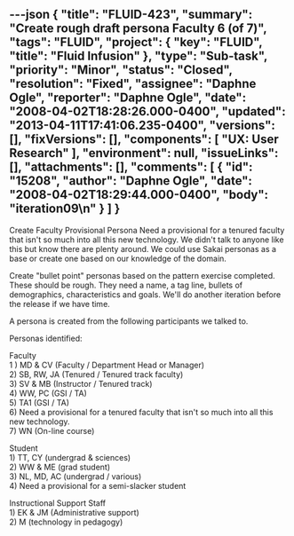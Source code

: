 ---json
{
  "title": "FLUID-423",
  "summary": "Create rough draft persona Faculty 6 (of 7)",
  "tags": "FLUID",
  "project": {
    "key": "FLUID",
    "title": "Fluid Infusion"
  },
  "type": "Sub-task",
  "priority": "Minor",
  "status": "Closed",
  "resolution": "Fixed",
  "assignee": "Daphne Ogle",
  "reporter": "Daphne Ogle",
  "date": "2008-04-02T18:28:26.000-0400",
  "updated": "2013-04-11T17:41:06.235-0400",
  "versions": [],
  "fixVersions": [],
  "components": [
    "UX: User Research"
  ],
  "environment": null,
  "issueLinks": [],
  "attachments": [],
  "comments": [
    {
      "id": "15208",
      "author": "Daphne Ogle",
      "date": "2008-04-02T18:29:44.000-0400",
      "body": "iteration09\n"
    }
  ]
}
---
Create Faculty Provisional Persona Need a provisional for a tenured faculty that isn't so much into all this new technology.  We didn't talk to anyone like this but know there are plenty around.  We could use Sakai personas as a base or create one based on our knowledge of the domain.

Create "bullet point" personas based on the pattern exercise completed.  These should be rough.  They need a name, a tag line, bullets of demographics, characteristics and goals.  We'll do another iteration before the release if we have time.

A persona is created from the following participants we talked to.

Personas identified:

Faculty\
1 ) MD & CV (Faculty / Department Head or Manager)\
2\) SB, RW, JA (Tenured / Tenured track faculty)\
3\) SV & MB (Instructor / Tenured track)\
4\) WW, PC (GSI / TA)\
5\) TA1 (GSI / TA)\
6\) Need a provisional for a tenured faculty that isn't so much into all this new technology.\
7\) WN (On-line course)

Student\
1\) TT, CY (undergrad & sciences)\
2\) WW & ME (grad student)\
3\) NL, MD, AC (undergrad / various)\
4\) Need a provisional for a semi-slacker student

Instructional Support Staff\
1\) EK & JM (Administrative support)\
2\) M (technology in pedagogy)

        